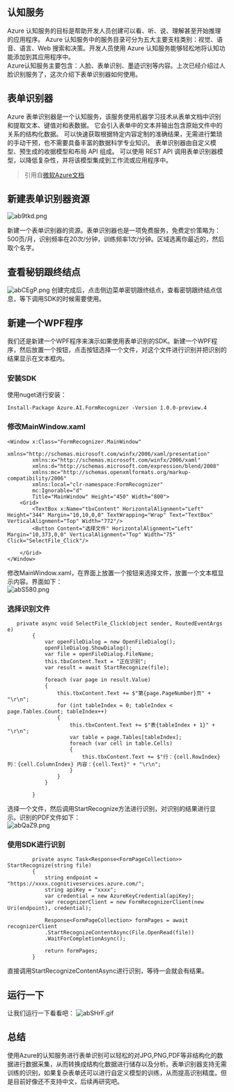 
## 认知服务
  Azure 认知服务的目标是帮助开发人员创建可以看、听、说、理解甚至开始推理的应用程序。 Azure 认知服务中的服务目录可分为五大主要支柱类别：视觉、语音、语言、Web 搜索和决策。开发人员使用 Azure 认知服务能够轻松地将认知功能添加到其应用程序中。    
  Azure认知服务主要包含：人脸、表单识别、墨迹识别等内容。上次已经介绍过人脸识别服务了，这次介绍下表单识别器如何使用。
## 表单识别器
Azure 表单识别器是一个认知服务，该服务使用机器学习技术从表单文档中识别和提取文本、键值对和表数据。 它会引入表单中的文本并输出包含原始文件中的关系的结构化数据。 可以快速获取根据特定内容定制的准确结果，无需进行繁琐的手动干预，也不需要具备丰富的数据科学专业知识。 表单识别器由自定义模型、预生成的收据模型和布局 API 组成。 可以使用 REST API 调用表单识别器模型，以降低复杂性，并将该模型集成到工作流或应用程序中。
> 引用自[微软Azure文档](https://docs.microsoft.com/zh-cn/azure/cognitive-services/form-recognizer/overview)
    

## 新建表单识别器资源
![ab9tkd.png](https://s1.ax1x.com/2020/08/10/ab9tkd.png)
   
新建一个表单识别器的资源。表单识别器也是一项免费服务，免费定价策略为：500页/月，识别频率在20次/分钟，训练频率1次/分钟。区域选离你最近的，然后取个名字。
## 查看秘钥跟终结点
![abCEgP.png](https://s1.ax1x.com/2020/08/10/abCEgP.png)
创建完成后，点击侧边菜单密钥跟终结点，查看密钥跟终结点信息，等下调用SDK的时候需要使用。
## 新建一个WPF程序
我们还是新建一个WPF程序来演示如果使用表单识别的SDK。新建一个WPF程序，然后放置一个按钮，点击按钮选择一个文件，对这个文件进行识别并把识别的结果显示在文本框内。
### 安装SDK
使用nuget进行安装：
```
Install-Package Azure.AI.FormRecognizer -Version 1.0.0-preview.4
```
### 修改MainWindow.xaml
```
<Window x:Class="FormRecognizer.MainWindow"
        xmlns="http://schemas.microsoft.com/winfx/2006/xaml/presentation"
        xmlns:x="http://schemas.microsoft.com/winfx/2006/xaml"
        xmlns:d="http://schemas.microsoft.com/expression/blend/2008"
        xmlns:mc="http://schemas.openxmlformats.org/markup-compatibility/2006"
        xmlns:local="clr-namespace:FormRecognizer"
        mc:Ignorable="d"
        Title="MainWindow" Height="450" Width="800">
    <Grid>
        <TextBox x:Name="tbxContent" HorizontalAlignment="Left" Height="344" Margin="10,10,0,0" TextWrapping="Wrap" Text="TextBox" VerticalAlignment="Top" Width="772"/>
        <Button Content="选择文件" HorizontalAlignment="Left" Margin="10,373,0,0" VerticalAlignment="Top" Width="75" Click="SelectFile_Click"/>

    </Grid>
</Window>

```
修改MainWindow.xaml，在界面上放置一个按钮来选择文件，放置一个文本框显示内容。界面如下：    
![abS580.png](https://s1.ax1x.com/2020/08/10/abS580.png)
    
### 选择识别文件
```
   private async void SelectFile_Click(object sender, RoutedEventArgs e)
        {
            var openFileDialog = new OpenFileDialog();
            openFileDialog.ShowDialog();
            var file = openFileDialog.FileName;
            this.tbxContent.Text = "正在识别";
            var result = await StartRecognize(file);

            foreach (var page in result.Value)
            {
                this.tbxContent.Text += $"第{page.PageNumber}页" + "\r\n";
                for (int tableIndex = 0; tableIndex < page.Tables.Count; tableIndex++)
                {
                    this.tbxContent.Text += $"表{tableIndex + 1}" + "\r\n";
                    var table = page.Tables[tableIndex];
                    foreach (var cell in table.Cells)
                    {
                        this.tbxContent.Text += $"行：{cell.RowIndex} 列：{cell.ColumnIndex} 内容：{cell.Text}" + "\r\n";
                    }
                }
            }

        }
```
选择一个文件，然后调用StartRecognize方法进行识别，对识别的结果进行显示。识别的PDF文件如下：   
![abQaZ9.png](https://s1.ax1x.com/2020/08/10/abQaZ9.png)
   
### 使用SDK进行识别
```
        private async Task<Response<FormPageCollection>> StartRecognize(string file)
        {
            string endpoint = "https://xxxx.cognitiveservices.azure.com/";
            string apiKey = "xxxx";
            var credential = new AzureKeyCredential(apiKey);
            var recognizerClient = new FormRecognizerClient(new Uri(endpoint), credential);

            Response<FormPageCollection> formPages = await recognizerClient
            .StartRecognizeContentAsync(File.OpenRead(file))
            .WaitForCompletionAsync();

            return formPages;
        }
```
直接调用StartRecognizeContentAsync进行识别，等待一会就会有结果。
## 运行一下
让我们运行一下看看吧：
![abSHrF.gif](https://s1.ax1x.com/2020/08/10/abSHrF.gif)
## 总结
使用Azure的认知服务进行表单识别可以轻松的对JPG,PNG,PDF等非结构化的数据进行数据采集，从而转换成结构化数据进行储存以及分析。表单识别器支持无需训练的识别，如果复杂表单还可以进行自定义模型的训练，从而提高识别精度。但是目前好像还不支持中文，后续再研究吧。